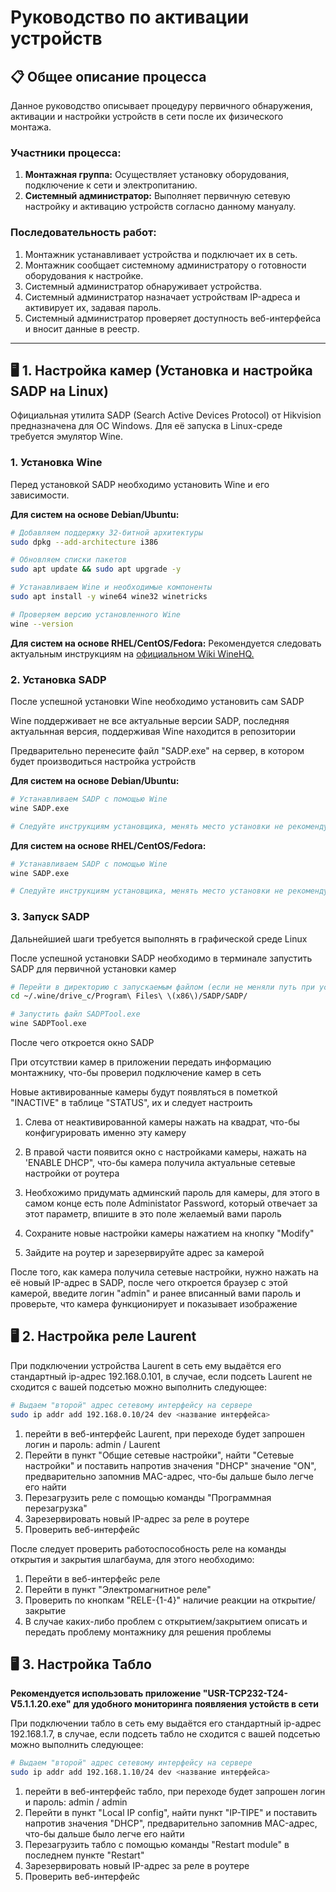 # Руководство по активации устройств

## 📋 Общее описание процесса

Данное руководство описывает процедуру первичного обнаружения, активации и настройки устройств в сети после их физического монтажа.

### Участники процесса:
1.  **Монтажная группа:** Осуществляет установку оборудования, подключение к сети и электропитанию.
2.  **Системный администратор:** Выполняет первичную сетевую настройку и активацию устройств согласно данному мануалу.

### Последовательность работ:
1.  Монтажник устанавливает устройства и подключает их в сеть.
2.  Монтажник сообщает системному администратору о готовности оборудования к настройке.
3.  Системный администратор обнаруживает устройства.
4.  Системный администратор назначает устройствам IP-адреса и активирует их, задавая пароль.
5.  Системный администратор проверяет доступность веб-интерфейса и вносит данные в реестр.

---

## 🖥️ 1. Настройка камер (Установка и настройка SADP на Linux) 

Официальная утилита SADP (Search Active Devices Protocol) от Hikvision предназначена для ОС Windows. Для её запуска в Linux-среде требуется эмулятор Wine.

### 1. Установка Wine

Перед установкой SADP необходимо установить Wine и его зависимости.

**Для систем на основе Debian/Ubuntu:**

```bash
# Добавляем поддержку 32-битной архитектуры
sudo dpkg --add-architecture i386

# Обновляем списки пакетов
sudo apt update && sudo apt upgrade -y

# Устанавливаем Wine и необходимые компоненты
sudo apt install -y wine64 wine32 winetricks

# Проверяем версию установленного Wine
wine --version
```

**Для систем на основе RHEL/CentOS/Fedora:**
Рекомендуется следовать актуальным инструкциям на [официальном Wiki WineHQ.](#https://gitlab.winehq.org/wine/wine/-/wikis/Download)

### 2. Установка SADP

После успешной установки Wine необходимо установить сам SADP

Wine поддерживает не все актуальные версии SADP, последняя актуальнная версия, поддерживая Wine находится в репозитории

Предварительно перенесите файл "SADP.exe" на сервер, в котором будет производиться настройка устройств 

**Для систем на основе Debian/Ubuntu:**

```bash
# Устанавливаем SADP с помощью Wine
wine SADP.exe

# Следуйте инструкциям установщика, менять место установки не рекомендуется

```
**Для систем на основе RHEL/CentOS/Fedora:**
```bash
# Устанавливаем SADP с помощью Wine
wine SADP.exe

# Следуйте инструкциям установщика, менять место установки не рекомендуется

```
### 3. Запуск SADP

Дальнейшией шаги требуется выполнять в графической среде Linux

После успешной установки SADP необходимо в терминале запустить SADP для первичной установки камер

```bash
# Перейти в директорию с запускаемым файлом (если не меняли путь при установке, путь должен быть актуальным)
cd ~/.wine/drive_c/Program\ Files\ \(x86\)/SADP/SADP/

# Запустить файл SADPTool.exe
wine SADPTool.exe

```

После чего откроется окно SADP

При отсутствии камер в приложении передать информацию монтажнику, что-бы проверил подключение камер в сеть

Новые активированные камеры будут появляться в пометкой "INACTIVE" в таблице "STATUS", их и следует настроить



1. Слева от неактивированной камеры нажать на квадрат, что-бы конфигурировать именно эту камеру

2. В правой части появится окно с настройками камеры, нажать на 'ENABLE DHCP", что-бы камера получила актуальные сетевые настройки от роутера

3. Необхожимо придумать админский пароль для камеры, для этого в самом конце есть поле Administator Password, который отвечает за этот параметр, впишите в это поле желаемый вами пароль

4. Сохраните новые настройки камеры нажатием на кнопку "Modify"

5. Зайдите на роутер и зарезервируйте адрес за камерой

После того, как камера получила сетевые настройки, нужно нажать на её новый IP-адрес в SADP, после чего откроется браузер с этой камерой, введите логин "admin" и ранее вписанный вами пароль и проверьте, что камера функционирует и показывает изображение

## 🖥️ 2. Настройка реле Laurent

При подключении устройства Laurent в сеть ему выдаётся его стандартный ip-адрес 192.168.0.101, в случае, если подсеть Laurent не сходится с вашей подсетью можно выполнить следующее:

```bash
# Выдаем "второй" адрес сетевому интерфейсу на сервере
sudo ip addr add 192.168.0.10/24 dev <название интерфейса>

```
1. перейти в веб-интерфейс Laurent, при переходе будет запрошен логин и пароль: admin / Laurent
2. Перейти в пункт "Общие сетевые настройки", найти "Сетевые настройки" и поставить напротив значения "DHCP" значение "ON",
предварительно запомнив МАC-адрес, что-бы дальше было легче его найти
3. Перезагрузить реле с помощью команды "Программная перезагрузка"
4. Зарезервировать новый IP-адрес за реле в роутере
5. Проверить веб-интерфейс 

После следует проверить работоспособность реле на команды открытия и закрытия шлагбаума, для этого необходимо:
1. Перейти в веб-интерфейс реле 
2. Перейти в пункт "Электромагнитное реле"
3. Проверить по кнопкам "RELE-{1-4}" наличие реакции на открытие/закрытие
4. В случае каких-либо проблем с открытием/закрытием описать и передать проблему монтажнику для решения проблемы

## 🖥️ 3. Настройка Табло

**Рекомендуется использовать приложение "USR-TCP232-T24-V5.1.1.20.exe" для удобного мониторинга появляения устойств в сети**

При подключении табло в сеть ему выдаётся его стандартный ip-адрес 192.168.1.7, в случае, если подсеть табло не сходится с вашей подсетью можно выполнить следующее:

```bash
# Выдаем "второй" адрес сетевому интерфейсу на сервере
sudo ip addr add 192.168.1.10/24 dev <название интерфейса>

```
1. перейти в веб-интерфейс табло, при переходе будет запрошен логин и пароль: admin / admin
2. Перейти в пункт "Local IP config", найти пункт "IP-TIPE" и поставить напротив значения "DHCP", предварительно запомнив МАC-адрес, что-бы дальше было легче его найти
3. Перезагрузить табло с помощью команды "Restart module" в последнем пункте "Restart"
4. Зарезервировать новый IP-адрес за реле в роутере
5. Проверить веб-интерфейс 
